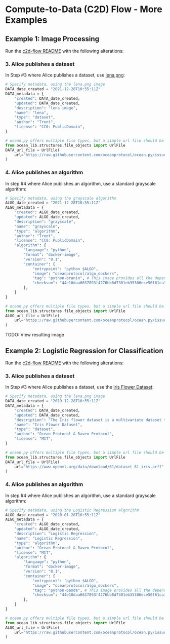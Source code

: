 <!--
Copyright 2022 Ocean Protocol Foundation
SPDX-License-Identifier: Apache-2.0
-->

# Compute-to-Data (C2D) Flow - More Examples

## Example 1: Image Processing

Run the [c2d-flow README](https://github.com/oceanprotocol/ocean.py/blob/v4main/READMEs/c2d-flow.md)
with the following alterations:

### 3. Alice publishes a dataset

In Step #3 where Alice publishes a dataset, use [lena.png](https://en.wikipedia.org/wiki/Lenna):

```python
# Specify metadata, using the lena.png image
DATA_date_created = "2021-12-28T10:55:11Z"
DATA_metadata = {
    "created": DATA_date_created,
    "updated": DATA_date_created,
    "description": "lena image",
    "name": "lena",
    "type": "dataset",
    "author": "Trent",
    "license": "CC0: PublicDomain",
}

# ocean.py offers multiple file types, but a simple url file should be enough for this example
from ocean_lib.structures.file_objects import UrlFile
DATA_url_file = UrlFile(
    url="https://raw.githubusercontent.com/oceanprotocol/ocean.py/issue705-image-processing-c2d-example/tests/resources/images/lena.png"
)
```

### 4. Alice publishes an algorithm

In step #4 where Alice publishes an algorithm, use a standard grayscale algorithm:

```python
# Specify metadata, using the grayscale algorithm
ALGO_date_created = "2021-12-28T10:55:11Z"
ALGO_metadata = {
    "created": ALGO_date_created,
    "updated": ALGO_date_created,
    "description": "grayscale",
    "name": "grayscale",
    "type": "algorithm",
    "author": "Trent",
    "license": "CC0: PublicDomain",
    "algorithm": {
        "language": "python",
        "format": "docker-image",
        "version": "0.1",
        "container": {
            "entrypoint": "python $ALGO",
            "image": "oceanprotocol/algo_dockers",
            "tag": "python-branin", # This image provides all the dependencies of the grayscale.py algorithm
            "checksum": "44e10daa6637893f4276bb8d7301eb35306ece50f61ca34dcab550",
        },
    }
}

# ocean.py offers multiple file types, but a simple url file should be enough for this example
from ocean_lib.structures.file_objects import UrlFile
ALGO_url_file = UrlFile(
    url="https://raw.githubusercontent.com/oceanprotocol/ocean.py/issue705-image-processing-c2d-example/tests/resources/algorithms/grayscale.py"
)
```


TODO: View resulting image

## Example 2: Logistic Regression for Classification

Run the [c2d-flow README](https://github.com/oceanprotocol/ocean.py/blob/v4main/READMEs/c2d-flow.md)
with the following alterations:

### 3. Alice publishes a dataset

In Step #3 where Alice publishes a dataset, use the [Iris Flower Dataset](https://en.wikipedia.org/wiki/Iris_flower_data_set):

```python
# Specify metadata, using the lena.png image
DATA_date_created = "2019-12-28T10:55:11Z"
DATA_metadata = {
    "created": DATA_date_created,
    "updated": DATA_date_created,
    "description": "The Iris flower dataset is a multivariate dataset to train classification algorithms",
    "name": "Iris Flower Dataset",
    "type": "dataset",
    "author": "Ocean Protocol & Raven Protocol",
    "license": "MIT",
}

# ocean.py offers multiple file types, but a simple url file should be enough for this example
from ocean_lib.structures.file_objects import UrlFile
DATA_url_file = UrlFile(
    url="https://www.openml.org/data/download/61/dataset_61_iris.arff"
)
```

### 4. Alice publishes an algorithm

In step #4 where Alice publishes an algorithm, use a standard grayscale algorithm:

```python
# Specify metadata, using the Logistic Regression algorithm
ALGO_date_created = "2020-01-28T10:55:11Z"
ALGO_metadata = {
    "created": ALGO_date_created,
    "updated": ALGO_date_created,
    "description": "Logistic Regression",
    "name": "Logistic Regression",
    "type": "algorithm",
    "author": "Ocean Protocol & Raven Protocol",
    "license": "MIT",
    "algorithm": {
        "language": "python",
        "format": "docker-image",
        "version": "0.1",
        "container": {
            "entrypoint": "python $ALGO",
            "image": "oceanprotocol/algo_dockers",
            "tag": "python-panda", # This image provides all the dependencies of the logistic_regression.py algorithm
            "checksum": "44e10daa6637893f4276bb8d7301eb35306ece50f61ca34dcab550",
        },
    }
}

# ocean.py offers multiple file types, but a simple url file should be enough for this example
from ocean_lib.structures.file_objects import UrlFile
ALGO_url_file = UrlFile(
    url="https://raw.githubusercontent.com/oceanprotocol/ocean.py/issue705-image-processing-c2d-example/tests/resources/algorithms/logistic_regression.py"
)
```